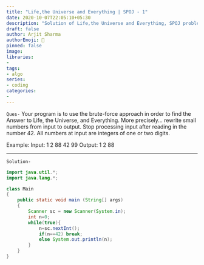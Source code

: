 ```yaml
---
title: "Life,the Universe and Everything | SPOJ - 1"
date: 2020-10-07T22:05:10+05:30
description: "Solution of Life,the Universe and Everything, SPOJ problem in Java"
draft: false
author: Arjit Sharma
authorEmoji: 🤖
pinned: false
image: 
libraries:
- 
tags:
- algo
series:
- coding
categories:
- 
---
```



`Ques-` Your program is to use the brute-force approach in order to find the Answer to Life, the Universe, and Everything.
   More precisely... rewrite small numbers from input to output. Stop processing input after reading in the number 42.
   All numbers at input are integers of one or two digits.
   
   Example:	
   		Input:	1 2 88 42 99
   		Output:	1 2 88

---

`Solution-`

```java
import java.util.*;
import java.lang.*;

class Main
{
	public static void main (String[] args) 
	{
		Scanner sc = new Scanner(System.in);
		int n=0;
		while(true){
			n=sc.nextInt();
			if(n==42) break;
			else System.out.println(n);
		}	
	}
}
```
